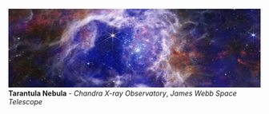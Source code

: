 ![p1](https://github.com/yli12313/yli12313/blob/main/Tarantula_Nebula.png)
**Tarantula Nebula** - _Chandra X-ray Observatory_, _James Webb Space Telescope_



